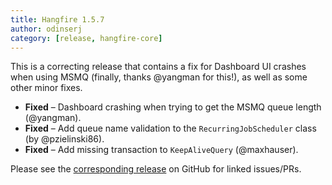 ```yaml
---
title: Hangfire 1.5.7
author: odinserj
category: [release, hangfire-core]
---
```


This is a correcting release that contains a fix for Dashboard UI crashes when using MSMQ (finally, thanks @yangman for this!), as well as some other minor fixes.

* **Fixed** – Dashboard crashing when trying to get the MSMQ queue length (@yangman).
* **Fixed** – Add queue name validation to the `RecurringJobScheduler` class (by @pzielinski86).
* **Fixed** – Add missing transaction to `KeepAliveQuery` (@maxhauser).

Please see the [corresponding release](https://github.com/HangfireIO/Hangfire/releases/tag/v1.5.7) on GitHub for linked issues/PRs.